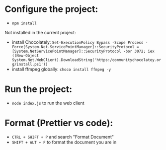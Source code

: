 
# Configure the project: 

- `npm install`

Not installed in the current project:
- install Chocolately: ``` Set-ExecutionPolicy Bypass -Scope Process -Force[System.Net.ServicePointManager]::SecurityProtocol = [System.NetServicePointManager]::SecurityProtocol -bor 3072; iex ((New-Object System.Net.WebClient).DownloadString('https:/communitychocolatey.org/install.ps1')) ```
- install ffmpeg globally: `choco install ffmpeg -y`

# Run the project:

-  `node index.js` to run the web client

# Format (Prettier vs code):

- `CTRL + SHIFT + P` and search "Format Document"
- `SHIFT + ALT + F` to format the document you are in